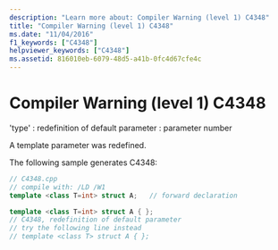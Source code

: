 ```yaml
---
description: "Learn more about: Compiler Warning (level 1) C4348"
title: "Compiler Warning (level 1) C4348"
ms.date: "11/04/2016"
f1_keywords: ["C4348"]
helpviewer_keywords: ["C4348"]
ms.assetid: 816010eb-6079-48d5-a41b-0fc4d67cfe4c
---
```

# Compiler Warning (level 1) C4348

'type' : redefinition of default parameter : parameter number

A template parameter was redefined.

The following sample generates C4348:

```cpp
// C4348.cpp
// compile with: /LD /W1
template <class T=int> struct A;   // forward declaration

template <class T=int> struct A { };
// C4348, redefinition of default parameter
// try the following line instead
// template <class T> struct A { };
```
